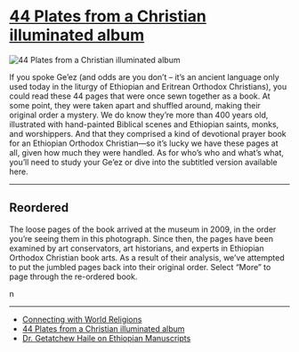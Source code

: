 # [44 Plates from a Christian illuminated album](http://artsmia.github.io/griot/#/o/108767)
![44 Plates from a Christian illuminated album](http://api.artsmia.org/images/108767/medium.jpg)

<p>If you spoke Ge’ez (and odds are you don’t – it’s an ancient language only used today in the liturgy of Ethiopian and Eritrean Orthodox Christians), you could read these 44 pages that were once sewn together as a book. At some point, they were taken apart and shuffled around, making their original order a mystery. We do know they’re more than 400 years old, illustrated with hand-painted Biblical scenes and Ethiopian saints, monks, and worshippers. And that they comprised a kind of devotional prayer book for an Ethiopian Orthodox Christian—so it’s lucky we have these pages at all, given how much they were handled. As for who’s who and what’s what, you’ll need to study your Ge’ez or dive into the subtitled version available here.</p>

---

## Reordered
<p>The loose pages of the book arrived at the museum in 2009, in the order you’re seeing them in this photograph. Since then, the pages have been examined by art conservators, art historians, and experts in Ethiopian Orthodox Christian book arts. As a result of their analysis, we’ve attempted to put the jumbled pages back into their original order. Select “More” to page through the re-ordered book.</p>n

---

* [Connecting with World Religions](http://artsmia.github.io/griot/#/stories/373)
* [44 Plates from a Christian illuminated album](http://artsmia.github.io/griot/#/stories/316)
* [Dr. Getatchew Haile on Ethiopian Manuscripts](http://artsmia.github.io/griot/#/stories/256)

